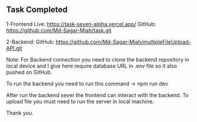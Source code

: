 Task Completed
----------------

1-Frontend
Live: https://task-seven-alpha.vercel.app/
GitHub: https://github.com/Md-Sagar-Miah/task.git

2-Backend:
GitHub: https://github.com/Md-Sagar-Miah/multipleFileUpload-API.git

Note: For Backend connection you need to clone the backend repository in local device and I give here require database URL in .env file so it also pushed on GitHub.

To run the backend you need to run this command -> npm run dev

After run the backend sever the frontend can interact with the backend.
To upload file you must need to run the server in local machine. 

Thank you.
